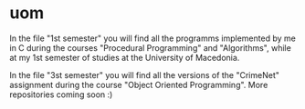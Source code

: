 # uom

In the file "1st semester" you will find all the programms implemented by me in C during the courses "Procedural Programming" and "Algorithms", while at my 1st semester of studies at the University of Macedonia. 

In the file "3st semester" you will find all the versions of the "CrimeNet" assignment during the course "Object Oriented Programming". 
More repositories coming soon :)


